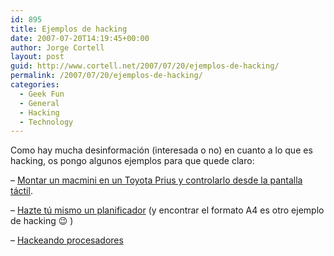 ```yaml
---
id: 895
title: Ejemplos de hacking
date: 2007-07-20T14:19:45+00:00
author: Jorge Cortell
layout: post
guid: http://www.cortell.net/2007/07/20/ejemplos-de-hacking/
permalink: /2007/07/20/ejemplos-de-hacking/
categories:
  - Geek Fun
  - General
  - Hacking
  - Technology
---
```

Como hay mucha desinformación (interesada o no) en cuanto a lo que es hacking, os pongo algunos ejemplos para que quede claro:

– <a title="MacMini en un Prius" target="_blank" href="http://www.kusnetz.net/prius/">Montar un macmini en un Toyota Prius y controlarlo desde la pantalla táctil</a>.

– <a target="_blank" title="DIY planner" href="http://weblog.bignerdranch.com/?p=23">Hazte tú mismo un planificador</a> (y encontrar el formato A4 es otro ejemplo de hacking 😉 )

– <a title="Processor hacking" target="_blank" href="http://suburbia.sindominio.net/pdf.php3?id_article=103">Hackeando procesadores</a>